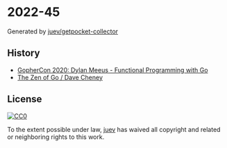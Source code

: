 # 2022-45

Generated by [juev/getpocket-collector](https://github.com/juev/getpocket-collector)

## History

- [GopherCon 2020: Dylan Meeus - Functional Programming with Go](https://youtube.com/watch?v=wqs8n5Uk5OM)
- [The Zen of Go / Dave Cheney](https://youtube.com/watch?v=yd_rtwYaXps)

## License

[![CC0](https://mirrors.creativecommons.org/presskit/buttons/88x31/svg/cc-zero.svg)](https://creativecommons.org/publicdomain/zero/1.0/)

To the extent possible under law, [juev](https://github.com/juev) has waived all copyright and related or neighboring rights to this work.
